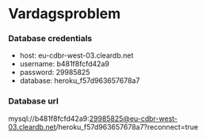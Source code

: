 # Vardagsproblem


### Database credentials

- host: eu-cdbr-west-03.cleardb.net
- username: b481f8fcfd42a9
- password: 29985825
- database: heroku_f57d963657678a7

### Database url

mysql://b481f8fcfd42a9:29985825@eu-cdbr-west-03.cleardb.net/heroku_f57d963657678a7?reconnect=true
